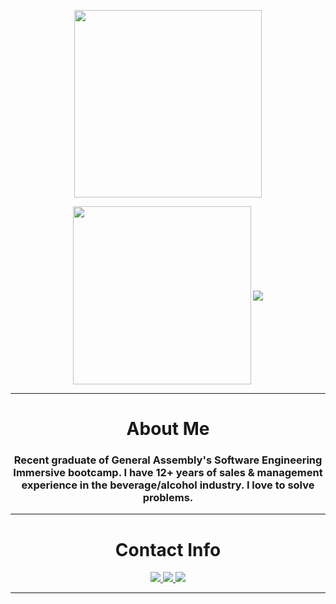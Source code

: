 <div align='center'>
  <p>
  <img align='center' src='https://i.imgur.com/FBiipxT.jpg' style='width:300px'>
  <p>  
  <img align='center' src='https://github-readme-stats.vercel.app/api?username=bfloyd14&theme=highcontrast' height='285px'/>
  <img align='center' src='https://github-readme-stats.vercel.app/api/top-langs/?username=bfloyd14&theme=highcontrast'/>
  </p>
<hr>
<h1>About Me</h1>
<h3>Recent graduate of General Assembly's Software Engineering Immersive bootcamp.  I have 12+ years of sales & management experience in the beverage/alcohol industry.  I love to solve problems.</h3>
<hr>
<div>
  <h1>Contact Info</h1>
  <a href='https://www.linkedin.com/in/brendan-floyd-b8805143/'><img src='https://img.shields.io/badge/-LinkedIn-0077B5?style=flat-square&logo=LinkedIn&logoColor=white'> </a>
  <a href='mailto: brendanflo1425@gmail.com'><img src='https://img.shields.io/badge/-Gmail-D14836?style=flat-square&logo=Gmail&logoColor=white'> </a>
  <a href=''> <img src='https://img.shields.io/github/followers/manliestben?color=black&label=GitHub&logo=GitHub&logoColor=white&style=flat-square'> </a>
</div>
<hr>
</div>


